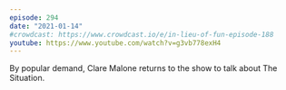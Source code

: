```yaml
---
episode: 294
date: "2021-01-14"
#crowdcast: https://www.crowdcast.io/e/in-lieu-of-fun-episode-188
youtube: https://www.youtube.com/watch?v=g3vb778exH4
---
```

By popular demand, Clare Malone returns to the show to talk about The Situation.
